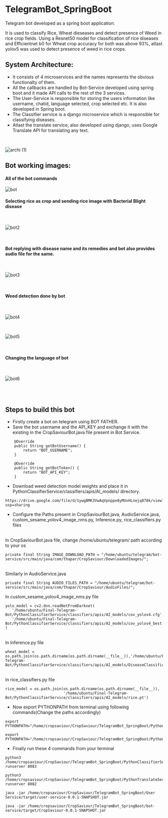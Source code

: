 # TelegramBot_SpringBoot
Telegram bot developed as a spring boot application.

It is used to classify Rice, Wheat dieseases and detect presence of Weed in rice crop fields.
Using a Resnet50 model for classification of rice diseases and Efficientnet b0 for Wheat crop accuracy for both was above 93%, atlast yolov5 was used to detect presence of weed in rice crops.

## System Architecture:
- It consists of 4 microservices and the names represents the obvious functionalty of them.
- All the callbacks are handled by Bot-Service developed using spring boot and it made API calls to the rest of the 3 services.
- The User-Service is responsible for storing the users information like username, chatid, language selected, crop selected etc. It is also developed in Spring boot.
- The Classifier service is a django microservice which is responsible for classifying diseases.
- Atlast the translate service, also developed using django, uses Google Translate API for translating any text. 

<br />


![archi (1)](https://user-images.githubusercontent.com/79694635/193447877-14d993ec-8173-4c6b-b544-222501daac07.jpg)

## Bot working images:

#### All of the bot commands
![bot](https://user-images.githubusercontent.com/79694635/190929156-cf1b3f54-4b05-400e-bc8e-da13b81a1b71.png)

#### Selecting rice as crop and sending rice image with Bacterial Blight disease 
<br />

![bot2](https://user-images.githubusercontent.com/79694635/190929173-f7ac47fb-43d7-4dcb-a892-11974113bfcf.png)

<br />

#### Bot replying with disease name and its remedies and bot also provides audio file for the same.

<br />

![bot3](https://user-images.githubusercontent.com/79694635/190929179-c6cc406b-af1c-41d5-9de5-64a8764d65d0.png)

<br />

#### Weed detection done by bot
<br />

![bot4](https://user-images.githubusercontent.com/79694635/190929636-a06350e2-1976-4b79-b1e8-a2ea22e73298.png)
<br />

<br />

![bot5](https://user-images.githubusercontent.com/79694635/190929550-ad1f2f33-7459-4bd6-ab69-b3bd701963b3.png)

<br />

#### Changing the language of bot
<br />


![bot6](https://user-images.githubusercontent.com/79694635/190929557-5910399a-7eda-467e-9100-1bc7c14166e3.png)


<br />
<br />





## Steps to build this bot

- Firstly create a bot on telegram using BOT FATHER. 
- Save the bot username and the API_KEY and exchange it with the existing in the CropSaviourBot.java file present in Bot Service.

```
    @Override
    public String getBotUsername() {
        return "BOT_USERNAME";
    }

    @Override
    public String getBotToken() {
        return "BOT_API_KEY";
    }
```
- Download weed detection model weights and place it in PythonClassifierService/classifiers/apis/AI_models/ directory.
```
https://drive.google.com/file/d/1ywgBMK3VwAqVpnppe8yMUvHLnejq878k/view?usp=sharing
```

- Configure the Paths present in CropSaviourBot.java, AudioService.java, custom_sesame_yolov4_image_nms.py, Inference.py, rice_classifiers.py files
<br />
In CropSaviourBot.java file, change /home/ubuntu/telegram/ path according to your os
    
```
private final String IMAGE_DOWNLOAD_PATH = "/home/ubuntu/telegram/bot-service/src/main/java/com/thapar/CropSaviour/DownloadedImages/";
```    
    
<br />
Similarly in AudioService.java
    
```
private final String AUDIO_FILES_PATH = "/home/ubuntu/telegram/bot-service/src/main/java/com/thapar/CropSaviour/AudioFiles/";
```
In custom_sesame_yolov4_image_nms.py file
 ```
yolo_model = cv2.dnn.readNetFromDarknet(
    '/home/ubuntu/Final-Telegram-Bot/PythonClassifierService/classifiers/apis/AI_models/cov_yolov4.cfg',
    '/home/ubuntu/Final-Telegram-Bot/PythonClassifierService/classifiers/apis/AI_models/cov_yolov4_best.weights'
)
```

<br />
In Inference.py file

```
wheat_model = os.path.join(os.path.dirname(os.path.dirname(__file__)),'/home/ubuntu/Final-Telegram-Bot/PythonClassifierService/classifiers/apis/AI_models/DiseaseClassification.pt')
```

<br />
In rice_classifiers.py file

```
rice_model = os.path.join(os.path.dirname(os.path.dirname(__file__)),
                          '/home/ubuntu/Final-Telegram-Bot/PythonClassifierService/classifiers/apis/AI_models/rice.pt')
```

- Now export PYTHONPATH from terminal using following commands(Change the paths accordingly)
```
export PYTHONPATH="/home/cropsaviour/CropSaviour/TelegramBot_SpringBoot/PythonTranslateService/translate/apis/Modules:${PYTHONPATH}"

export PYTHONPATH="/home/cropsaviour/CropSaviour/TelegramBot_SpringBoot/PythonClassifierService/classifiers/apis/AI_models:${PYTHONPATH}"
```

- Finally run these 4 commands from your terminal
```
python3 /home/cropsaviour/CropSaviour/TelegramBot_SpringBoot/PythonClassifierService/classifiers/manage.py runserver 8083

python3 /home/cropsaviour/CropSaviour/TelegramBot_SpringBoot/PythonTranslateService/translate/manage.py runserver 8082

java -jar /home/cropsaviour/CropSaviour/TelegramBot_SpringBoot/User Service/target/user-service-0.0.1-SNAPSHOT.jar

java -jar /home/cropsaviour/CropSaviour/TelegramBot_SpringBoot/bot-service/target/CropSaviour-0.0.1-SNAPSHOT.jar
```

